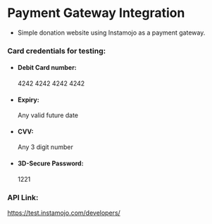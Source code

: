# Payment Gateway Integration #

* Simple donation website using Instamojo as a payment gateway.

### Card credentials for testing: ###
* #### Debit Card number: #### 
   4242 4242 4242 4242
* #### Expiry: ####
   Any valid future date
* #### CVV: #### 
   Any 3 digit number
* #### 3D-Secure Password: ####
   1221

### API Link: ###
https://test.instamojo.com/developers/
